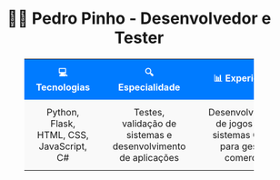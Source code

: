 <div align="center">
    <h1>👨‍💻 Pedro Pinho - Desenvolvedor e Tester</h1>
    <table style="width: 80%; border-collapse: collapse; margin-top: 20px;">
        <tr style="background-color: #007BFF; color: white;">
            <th style="padding: 12px 20px; text-align: center;">💻 Tecnologias</th>
            <th style="padding: 12px 20px; text-align: center;">🔍 Especialidade</th>
            <th style="padding: 12px 20px; text-align: center;">📊 Experiência</th>
            <th style="padding: 12px 20px; text-align: center;">📩 Contato</th>
        </tr>
        <tr style="background-color: #f9f9f9;">
            <td style="padding: 12px 20px; text-align: center;">Python, Flask, HTML, CSS, JavaScript, C#</td>
            <td style="padding: 12px 20px; text-align: center;">Testes, validação de sistemas e desenvolvimento de aplicações</td>
            <td style="padding: 12px 20px; text-align: center;">Desenvolvimento de jogos 2D e sistemas CRUD para gestão comercial</td>
            <td style="padding: 12px 20px; text-align: center;"><a href="https://t.me/PedroPinhoF" target="_blank" style="text-decoration: none; color: #007BFF; font-weight: bold;">Telegram</a></td>
        </tr>
    </table>
</div>
